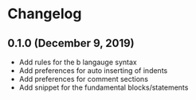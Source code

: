 # Changelog

## 0.1.0 (December 9, 2019)

- Add rules for the b langauge syntax
- Add preferences for auto inserting of indents
- Add preferences for comment sections
- Add snippet for the fundamental blocks/statements
